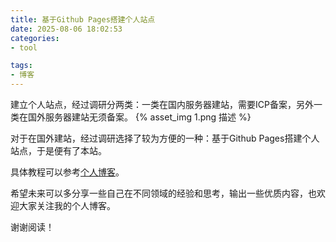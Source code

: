 ```yaml
---
title: 基于Github Pages搭建个人站点
date: 2025-08-06 18:02:53
categories:
- tool

tags: 
- 博客
---
```




建立个人站点，经过调研分两类：一类在国内服务器建站，需要ICP备案，另外一类在国外服务器建站无须备案。
{% asset_img 1.png 描述 %}

对于在国外建站，经过调研选择了较为方便的一种：基于Github Pages搭建个人站点，于是便有了本站。

具体教程可以参考[个人博客](https://blog.csdn.net/wangchao701123/category_13022203.html)。

希望未来可以多分享一些自己在不同领域的经验和思考，输出一些优质内容，也欢迎大家关注我的个人博客。

谢谢阅读！